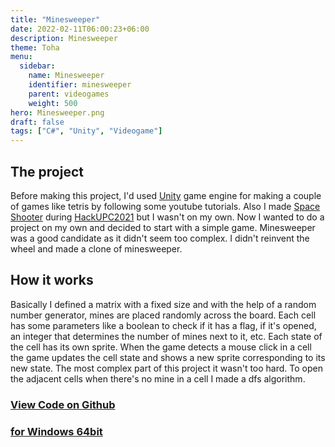 ```yaml
---
title: "Minesweeper"
date: 2022-02-11T06:00:23+06:00
description: Minesweeper
theme: Toha
menu:
  sidebar:
    name: Minesweeper
    identifier: minesweeper
    parent: videogames
    weight: 500
hero: Minesweeper.png
draft: false
tags: ["C#", "Unity", "Videogame"]
---
```


## The project
Before making this project, I'd used [<i class="fa-brands fa-unity"></i>Unity](https://unity.com/) game engine for making a couple of games like tetris by following some youtube tutorials. Also I made [Space Shooter](https://bernatbc.tk/posts/competitions/hackupc2021/) during [HackUPC2021](https://hackupc.com/) but I wasn't on my own. Now I wanted to do a project on my own and decided to start with a simple game. Minesweeper was a good candidate as it didn't seem too complex. I didn't reinvent the wheel and made a clone of minesweeper.

## How it works
Basically I defined a matrix with a fixed size and with the help of a random number generator, mines are placed randomly across the board. Each cell has some parameters like a boolean to check if it has a flag, if it's opened, an integer that determines the number of mines next to it, etc. Each state of the cell has its own sprite. When the game detects a mouse click in a cell the game updates the cell state and shows a new sprite corresponding to its new state. The most complex part of this project it wasn't too hard. To open the adjacent cells when there's no mine in a cell I made a dfs algorithm.

### [View Code on <i class="fab fa-github"></i>Github](https://github.com/BernatBC/Minesweeper) 

### [<i class="fa-solid fa-cloud-arrow-down"></i> for Windows 64bit](https://github.com/BernatBC/Minesweeper/raw/main/MinesWeeper.zip)
